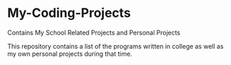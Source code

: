 # My-Coding-Projects
Contains My School Related Projects and Personal Projects

This repository contains a list of the programs written in college
as well as my own personal projects during that time.
